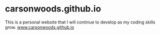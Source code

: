 # carsonwoods.github.io
This is a personal website that I will continue to develop as my coding skills grow.
www.carsonwoods.github.io
